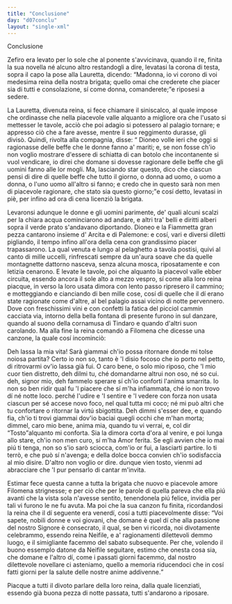 ```yaml
---
title: "Conclusione"
day: "d07conclu"
layout: "single-xml"
---
```

<div id="d07conclu" type="conclusion" who="author">
<head>Conclusione</head>
<p>
<milestone id="p07970001"/>
<name>Zefiro</name> era levato per lo sole che al ponente s'avvicinava, quando il 
          <name persref="dioneo" type="person">re</name>, finita la sua novella né alcuno altro restandogli a dire, levatasi la corona di testa, sopra il capo la pose alla 
          <name persref="lauretta" type="person">Lauretta</name>, dicendo: 
          <q direct="unspecified" who="dioneo">Madonna, io vi corono di voi medesima reina della nostra brigata; quello omai che crederete che piacer sia di tutti e consolazione, sí come donna, comanderete;</q>e riposesi a sedere.</p>
<p>
<milestone id="p07970002"/>La 
          <name persref="lauretta" type="person">Lauretta</name>, divenuta reina, si fece chiamare il siniscalco, al quale impose che ordinasse che nella piacevole 
          <name placeref="valledonnebrigata-01" type="place">valle</name> alquanto a migliore ora che l'usato si mettesser le tavole, acciò che poi adagio si potessero al 
          <name placeref="palagiobrigata-02" type="place">palagio</name> tornare; e appresso ciò che a fare avesse, mentre il suo reggimento durasse, gli divisò. 
          <milestone id="p07970003"/>Quindi, rivolta alla compagnia, disse: 
          <q direct="unspecified" who="lauretta">
<name persref="dioneo" type="person">Dioneo</name> volle ieri che oggi si ragionasse delle beffe che le donne fanno a' mariti; e, se non fosse ch'io non voglio mostrare d'essere di schiatta di can botolo che incontanente si vuol vendicare, io direi che domane si dovesse ragionare delle beffe che gli uomini fanno alle lor mogli. 
          <milestone id="p07970004"/>Ma, lasciando star questo, dico che ciascun pensi di 
          <seg type="topic">dire di quelle beffe che tutto il giorno, o donna ad uomo, o uomo a donna, o l'uno uomo all'altro si fanno</seg>; e credo che in questo sarà non men di piacevole ragionare, che stato sia questo giorno;</q>e cosí detto, levatasi in piè, per infino ad ora di cena licenziò la brigata.</p>
<p>
<milestone id="p07970005"/>Levaronsi adunque le donne e gli uomini parimente, de' quali alcuni scalzi per la chiara acqua cominciarono ad andare, e altri tra' belli e diritti alberi sopra il verde prato s'andavano diportando. 
          <milestone id="p07970006"/>
<name persref="dioneo" type="person">Dioneo</name> e la 
          <name persref="fiammetta" type="person">Fiammetta</name> gran pezza cantarono insieme d'
          <name persref="arcita" type="person">Arcita</name> e di 
          <name persref="palemone" type="person">Palemone</name>: e cosí, vari e diversi diletti pigliando, il tempo infino all'ora della cena con grandissimo piacer trapassarono. La qual venuta e lungo al 
          <name placeref="laghettobrigata-01" type="place">pelaghetto</name> a tavola postisi, quivi al canto di mille uccelli, rinfrescati sempre da un'aura soave che da quelle montagnette dattorno nasceva, senza alcuna mosca, riposatamente e con letizia cenarono. 
          <milestone id="p07970007"/>E levate le tavole, poi che alquanto la 
          <name placeref="valledonnebrigata-01" type="place">piacevol valle</name> ebber circuita, essendo ancora il sole alto a mezzo vespro, sí come alla loro 
          <name persref="lauretta" type="person">reina</name> piacque, in verso la loro usata dimora con lento passo ripresero il cammino; e motteggiando e cianciando di ben mille cose, cosí di quelle che il dí erano state ragionate come d'altre, al 
          <name placeref="palagiobrigata-02" type="place">bel palagio</name> assai vicino di notte pervennero. 
          <milestone id="p07970008"/>Dove con freschissimi vini e con confetti la fatica del picciol cammin cacciata via, intorno della 
          <name placeref="fontebrigata-01" type="place">bella fontana</name> di presente furono in sul danzare, quando al suono della cornamusa di 
          <name persref="tindaro" type="person">Tindaro</name> e quando d'altri suon carolando. 
          <milestone id="p07970009"/>Ma alla fine la 
          <name>reina</name> comandò a 
          <name persref="filomena" type="person">Filomena</name> che dicesse una canzone, la quale cosí incominciò:</p>
<div3 type="song" who="filomena">
<lg>
<milestone id="p07970010"/>
<l>Deh lassa la mia vita!</l>
<l>Sarà giammai ch'io possa ritornare</l>
<l>donde mi tolse noiosa partita?</l>
</lg>
<lg>
<milestone id="p07970011"/>
<l>Certo io non so, tanto è 'l disio focoso</l>
<l>che io porto nel petto,</l>
<l>di ritrovarmi ov'io lassa già fui.</l>
<l>O caro bene, o solo mio riposo,</l>
<l>che 'l mio cuor tien distretto,</l>
<l>deh dilmi tu, ché domandarne altrui</l>
<l>non oso, né so cui.</l>
<l>deh, signor mio, deh fammelo sperare</l>
<l>sí ch'io conforti l'anima smarrita.</l>
</lg>
<lg>
<milestone id="p07970012"/>
<l>Io non so ben ridir qual fu 'l piacere</l>
<l>che sí m'ha infiammata,</l>
<l>ché io non trovo dí né notte loco.</l>
<l>perché l'udire e 'l sentire e 'l vedere</l>
<l>con forza non usata</l>
<l>ciascun per sé accese novo foco,</l>
<l>nel qual tutta mi coco;</l>
<l>né mi può altri che tu confortare</l>
<l>o ritornar la virtú sbigottita.</l>
</lg>
<lg>
<milestone id="p07970013"/>
<l>Deh dimmi s'esser dee, e quando fia,</l>
<l>ch'io ti trovi giammai</l>
<l>dov'io baciai quegli occhi che m'han morta;</l>
<l>dimmel, caro mio bene, anima mia,</l>
<l>quando tu vi verrai, e, col dir 
              <q direct="unspecified">Tosto</q>alquanto mi conforta.</l>
<l>Sia la dimora corta</l>
<l>d'ora al venire, e poi lunga allo stare,</l>
<l>ch'io non men curo, sí m'ha Amor ferita.</l>
</lg>
<lg>
<milestone id="p07970014"/>
<l>Se egli avvien che io mai piú ti tenga,</l>
<l>non so s'io sarò sciocca,</l>
<l>com'io or fui, a lasciarti partire.</l>
<l>Io ti terrò, e che può sí n'avenga;</l>
<l>e della dolce bocca</l>
<l>convien ch'io sodisfaccia al mio disire.</l>
<l>D'altro non voglio or dire.</l>
<l>dunque vien tosto, vienmi ad abracciare</l>
<l>che 'l pur pensarlo di cantar m'invita.</l>
</lg>
</div3>
<p>
<milestone id="p07970015"/>Estimar fece questa canne a tutta la brigata che nuovo e piacevole amore 
          <name persref="filomena" type="person">Filomena</name> strignesse; e per ciò che per le parole di quella pareva che ella piú avanti che la vista sola n'avesse sentito, tenendonela piú felice, invidia per tali vi furono le ne fu avuta. Ma poi che la sua canzon fu finita, ricordandosi la 
          <name persref="lauretta" type="person">reina</name> che il dí seguente era venerdí, cosí a tutti piacevolmente disse: 
          <milestone id="p07970016"/>
<q direct="unspecified" who="lauretta">Voi sapete, nobili donne e voi giovani, che domane è quel dí che alla passione del nostro Signore è consecrato, il qual, se ben vi ricorda, noi divotamente celebrammo, essendo reina 
          <name persref="neifile" type="person">Neifile</name>, e a' ragionamenti dilettevoli demmo luogo, e il simigliante facemmo del sabato subsequente. 
          <milestone id="p07970017"/>Per che, volendo il buono essemplo datone da 
          <name persref="neifile" type="person">Neifile</name> seguitare, estimo che onesta cosa sia, che domane e l'altro dí, come i passati giorni facemmo, dal nostro dilettevole novellare ci asteniamo, quello a memoria riducendoci che in cosí fatti giorni per la salute delle nostre anime addivenne.</q></p>
<p>
<milestone id="p07970018"/>Piacque a tutti il divoto parlare della loro 
          <name persref="lauretta" type="person">reina</name>, dalla quale licenziati, essendo già buona pezza di notte passata, tutti s'andarono a riposare.</p>
</div>